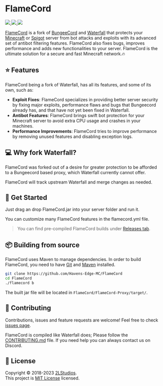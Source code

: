 # FlameCord

<a href="https://builtbybit.com/resources/flamecord-mitigate-bots-exploits.13492/" alt="Download">
    <img src="https://img.shields.io/badge/Download-%244.99-blue?style=flat-square" />
</a>
<a href="https://discord.com/invite/gF36AT3" alt="Discord">
    <img src="https://img.shields.io/discord/442079515498381312?style=flat-square&color=%237289da&label=Discord&logo=discord&logoColor=%237289da" />
</a>
<a href="https://github.com/Havens-Edge-MC/FlameCord/blob/master/LICENSE.txt" alt="License">
    <img src="https://img.shields.io/github/license/sammwyy/flamecord?style=flat-square" />
</a>

[FlameCord](https://builtbybit.com/resources/13492/) is a fork of [BungeeCord](https://github.com/SpigotMC/BungeeCord) and [Waterfall](https://github.com/PaperMC/Waterfall) that protects your [Minecraft](https://minecraft.net) or [Spigot](https://www.spigotmc.org/) server from bot attacks and exploits with its advanced set of antibot filtering features. FlameCord also fixes bugs, improves performance and adds new functionalities to your server. FlameCord is the ultimate solution for a secure and fast Minecraft network.🔥

## ⭐ Features

FlameCord being a fork of Waterfall, has all its features, and some of its own, such as:

- **Exploit Fixes**: FlameCord specializes in providing better server security by fixing major exploits, performance flaws and bugs that Bungeecord already has, and that have not yet been fixed in Waterfall.
- **Antibot Features**: FlameCord brings swift bot protection for your Minecraft server to avoid extra CPU usage and crashes in your machines.
- **Performance Improvements**: FlameCord tries to improve performance by removing unused features and disabling exception logs.

## 💻 Why fork Waterfall?

FlameCord was forked out of a desire for greater protection to be afforded to a Bungeecord based proxy, which Waterfall currently cannot offer.

FlameCord will track upstream Waterfall and merge changes as needed.

## 🌱 Get Started

Just drag an drop FlameCord.jar into your server folder and run it.

You can customize many FlameCord features in the flamecord.yml file.

> You can find pre-compiled FlameCord builds under [Releases tab](https://github.com/Havens-Edge-MC/FlameCord/releases).

## 📦 Building from source

FlameCord uses Maven to manage dependencies. In order to build FlameCord, you need to have [Git](https://git-scm.com/) and [Maven](https://maven.apache.org/) installed.

```bash
git clone https://github.com/Havens-Edge-MC/FlameCord
cd FlameCord
./flamecord b
```

The built jar file will be located in `FlameCord/FlameCord-Proxy/target/`.

## 🤝 Contributing

Contributions, issues and feature requests are welcome!
Feel free to check [issues page](https://github.com/Havens-Edge-MC/FlameCord/issues).

FlameCord is compiled like Waterfall does; Please follow the [CONTRIBUTING.md](https://github.com/Havens-Edge-MC/FlameCord/blob/master/CONTRIBUTING.md) file. If you need help you can always contact us on Discord.

## 📝 License

Copyright © 2018-2023 [2LStudios](https://github.com/sammwyy).  
This project is [MIT License](LICENSE.txt) licensed.
